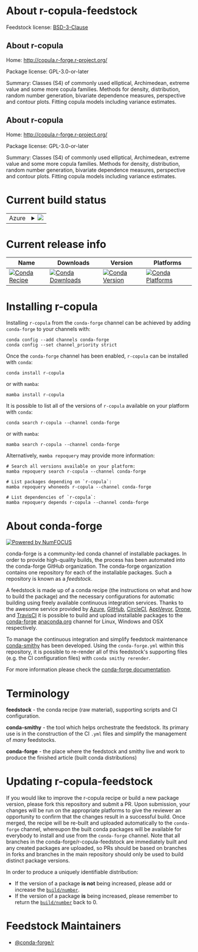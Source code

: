 About r-copula-feedstock
========================

Feedstock license: [BSD-3-Clause](https://github.com/conda-forge/r-copula-feedstock/blob/main/LICENSE.txt)


About r-copula
--------------

Home: http://copula.r-forge.r-project.org/

Package license: GPL-3.0-or-later

Summary: Classes (S4) of commonly used elliptical, Archimedean, extreme value and some more copula families.  Methods for density, distribution, random number generation, bivariate dependence measures, perspective and contour plots.  Fitting copula models including variance estimates.

About r-copula
--------------

Home: http://copula.r-forge.r-project.org/

Package license: GPL-3.0-or-later

Summary: Classes (S4) of commonly used elliptical, Archimedean, extreme value and some more copula families.  Methods for density, distribution, random number generation, bivariate dependence measures, perspective and contour plots.  Fitting copula models including variance estimates.

Current build status
====================


<table>
    
  <tr>
    <td>Azure</td>
    <td>
      <details>
        <summary>
          <a href="https://dev.azure.com/conda-forge/feedstock-builds/_build/latest?definitionId=4208&branchName=main">
            <img src="https://dev.azure.com/conda-forge/feedstock-builds/_apis/build/status/r-copula-feedstock?branchName=main">
          </a>
        </summary>
        <table>
          <thead><tr><th>Variant</th><th>Status</th></tr></thead>
          <tbody><tr>
              <td>linux_64_r_base4.3</td>
              <td>
                <a href="https://dev.azure.com/conda-forge/feedstock-builds/_build/latest?definitionId=4208&branchName=main">
                  <img src="https://dev.azure.com/conda-forge/feedstock-builds/_apis/build/status/r-copula-feedstock?branchName=main&jobName=linux&configuration=linux%20linux_64_r_base4.3" alt="variant">
                </a>
              </td>
            </tr><tr>
              <td>linux_64_r_base4.4</td>
              <td>
                <a href="https://dev.azure.com/conda-forge/feedstock-builds/_build/latest?definitionId=4208&branchName=main">
                  <img src="https://dev.azure.com/conda-forge/feedstock-builds/_apis/build/status/r-copula-feedstock?branchName=main&jobName=linux&configuration=linux%20linux_64_r_base4.4" alt="variant">
                </a>
              </td>
            </tr><tr>
              <td>osx_64_r_base4.3</td>
              <td>
                <a href="https://dev.azure.com/conda-forge/feedstock-builds/_build/latest?definitionId=4208&branchName=main">
                  <img src="https://dev.azure.com/conda-forge/feedstock-builds/_apis/build/status/r-copula-feedstock?branchName=main&jobName=osx&configuration=osx%20osx_64_r_base4.3" alt="variant">
                </a>
              </td>
            </tr><tr>
              <td>osx_64_r_base4.4</td>
              <td>
                <a href="https://dev.azure.com/conda-forge/feedstock-builds/_build/latest?definitionId=4208&branchName=main">
                  <img src="https://dev.azure.com/conda-forge/feedstock-builds/_apis/build/status/r-copula-feedstock?branchName=main&jobName=osx&configuration=osx%20osx_64_r_base4.4" alt="variant">
                </a>
              </td>
            </tr>
          </tbody>
        </table>
      </details>
    </td>
  </tr>
</table>

Current release info
====================

| Name | Downloads | Version | Platforms |
| --- | --- | --- | --- |
| [![Conda Recipe](https://img.shields.io/badge/recipe-r--copula-green.svg)](https://anaconda.org/conda-forge/r-copula) | [![Conda Downloads](https://img.shields.io/conda/dn/conda-forge/r-copula.svg)](https://anaconda.org/conda-forge/r-copula) | [![Conda Version](https://img.shields.io/conda/vn/conda-forge/r-copula.svg)](https://anaconda.org/conda-forge/r-copula) | [![Conda Platforms](https://img.shields.io/conda/pn/conda-forge/r-copula.svg)](https://anaconda.org/conda-forge/r-copula) |

Installing r-copula
===================

Installing `r-copula` from the `conda-forge` channel can be achieved by adding `conda-forge` to your channels with:

```
conda config --add channels conda-forge
conda config --set channel_priority strict
```

Once the `conda-forge` channel has been enabled, `r-copula` can be installed with `conda`:

```
conda install r-copula
```

or with `mamba`:

```
mamba install r-copula
```

It is possible to list all of the versions of `r-copula` available on your platform with `conda`:

```
conda search r-copula --channel conda-forge
```

or with `mamba`:

```
mamba search r-copula --channel conda-forge
```

Alternatively, `mamba repoquery` may provide more information:

```
# Search all versions available on your platform:
mamba repoquery search r-copula --channel conda-forge

# List packages depending on `r-copula`:
mamba repoquery whoneeds r-copula --channel conda-forge

# List dependencies of `r-copula`:
mamba repoquery depends r-copula --channel conda-forge
```


About conda-forge
=================

[![Powered by
NumFOCUS](https://img.shields.io/badge/powered%20by-NumFOCUS-orange.svg?style=flat&colorA=E1523D&colorB=007D8A)](https://numfocus.org)

conda-forge is a community-led conda channel of installable packages.
In order to provide high-quality builds, the process has been automated into the
conda-forge GitHub organization. The conda-forge organization contains one repository
for each of the installable packages. Such a repository is known as a *feedstock*.

A feedstock is made up of a conda recipe (the instructions on what and how to build
the package) and the necessary configurations for automatic building using freely
available continuous integration services. Thanks to the awesome service provided by
[Azure](https://azure.microsoft.com/en-us/services/devops/), [GitHub](https://github.com/),
[CircleCI](https://circleci.com/), [AppVeyor](https://www.appveyor.com/),
[Drone](https://cloud.drone.io/welcome), and [TravisCI](https://travis-ci.com/)
it is possible to build and upload installable packages to the
[conda-forge](https://anaconda.org/conda-forge) [anaconda.org](https://anaconda.org/)
channel for Linux, Windows and OSX respectively.

To manage the continuous integration and simplify feedstock maintenance
[conda-smithy](https://github.com/conda-forge/conda-smithy) has been developed.
Using the ``conda-forge.yml`` within this repository, it is possible to re-render all of
this feedstock's supporting files (e.g. the CI configuration files) with ``conda smithy rerender``.

For more information please check the [conda-forge documentation](https://conda-forge.org/docs/).

Terminology
===========

**feedstock** - the conda recipe (raw material), supporting scripts and CI configuration.

**conda-smithy** - the tool which helps orchestrate the feedstock.
                   Its primary use is in the construction of the CI ``.yml`` files
                   and simplify the management of *many* feedstocks.

**conda-forge** - the place where the feedstock and smithy live and work to
                  produce the finished article (built conda distributions)


Updating r-copula-feedstock
===========================

If you would like to improve the r-copula recipe or build a new
package version, please fork this repository and submit a PR. Upon submission,
your changes will be run on the appropriate platforms to give the reviewer an
opportunity to confirm that the changes result in a successful build. Once
merged, the recipe will be re-built and uploaded automatically to the
`conda-forge` channel, whereupon the built conda packages will be available for
everybody to install and use from the `conda-forge` channel.
Note that all branches in the conda-forge/r-copula-feedstock are
immediately built and any created packages are uploaded, so PRs should be based
on branches in forks and branches in the main repository should only be used to
build distinct package versions.

In order to produce a uniquely identifiable distribution:
 * If the version of a package **is not** being increased, please add or increase
   the [``build/number``](https://docs.conda.io/projects/conda-build/en/latest/resources/define-metadata.html#build-number-and-string).
 * If the version of a package **is** being increased, please remember to return
   the [``build/number``](https://docs.conda.io/projects/conda-build/en/latest/resources/define-metadata.html#build-number-and-string)
   back to 0.

Feedstock Maintainers
=====================

* [@conda-forge/r](https://github.com/orgs/conda-forge/teams/r/)

